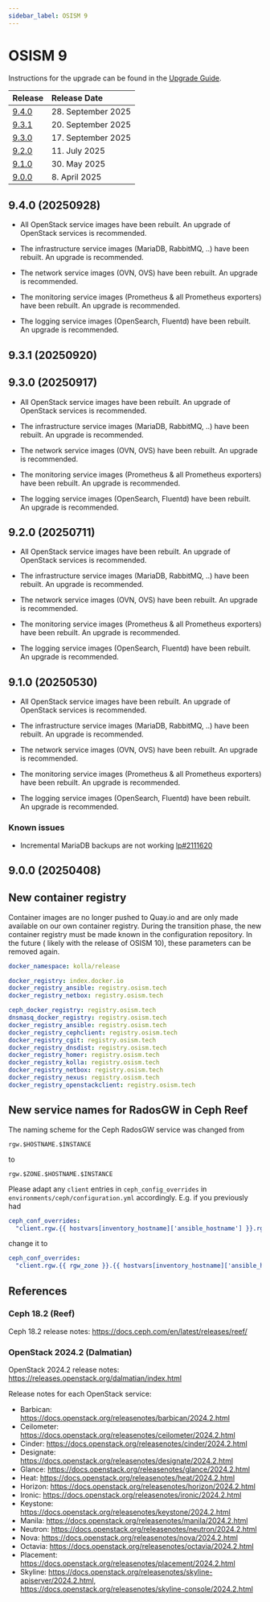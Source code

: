 ```yaml
---
sidebar_label: OSISM 9
---
```


# OSISM 9

Instructions for the upgrade can be found in the [Upgrade Guide](../guides/upgrade-guide/manager).

| Release                | Release Date       |
|:-----------------------|:-------------------|
| [9.4.0](#940-20250928) | 28. September 2025 |
| [9.3.1](#931-20250920) | 20. September 2025 |
| [9.3.0](#930-20250917) | 17. September 2025 |
| [9.2.0](#920-20250711) | 11. July 2025      |
| [9.1.0](#910-20250530) | 30. May 2025       |
| [9.0.0](#900-20250408) | 8. April 2025      |

## 9.4.0 (20250928)

* All OpenStack service images have been rebuilt. An upgrade of OpenStack services is recommended.

* The infrastructure service images (MariaDB, RabbitMQ, ..) have been rebuilt. An upgrade is recommended.

* The network service images (OVN, OVS) have been rebuilt. An upgrade is recommended.

* The monitoring service images (Prometheus & all Prometheus exporters) have been rebuilt. An upgrade is recommended.

* The logging service images (OpenSearch, Fluentd) have been rebuilt. An upgrade is recommended.

## 9.3.1 (20250920)

## 9.3.0 (20250917)

* All OpenStack service images have been rebuilt. An upgrade of OpenStack services is recommended.

* The infrastructure service images (MariaDB, RabbitMQ, ..) have been rebuilt. An upgrade is recommended.

* The network service images (OVN, OVS) have been rebuilt. An upgrade is recommended.

* The monitoring service images (Prometheus & all Prometheus exporters) have been rebuilt. An upgrade is recommended.

* The logging service images (OpenSearch, Fluentd) have been rebuilt. An upgrade is recommended.

## 9.2.0 (20250711)

* All OpenStack service images have been rebuilt. An upgrade of OpenStack services is recommended.

* The infrastructure service images (MariaDB, RabbitMQ, ..) have been rebuilt. An upgrade is recommended.

* The network service images (OVN, OVS) have been rebuilt. An upgrade is recommended.

* The monitoring service images (Prometheus & all Prometheus exporters) have been rebuilt. An upgrade is recommended.

* The logging service images (OpenSearch, Fluentd) have been rebuilt. An upgrade is recommended.

## 9.1.0 (20250530)

* All OpenStack service images have been rebuilt. An upgrade of OpenStack services is recommended.

* The infrastructure service images (MariaDB, RabbitMQ, ..) have been rebuilt. An upgrade is recommended.

* The network service images (OVN, OVS) have been rebuilt. An upgrade is recommended.

* The monitoring service images (Prometheus & all Prometheus exporters) have been rebuilt. An upgrade is recommended.

* The logging service images (OpenSearch, Fluentd) have been rebuilt. An upgrade is recommended.

### Known issues

* Incremental MariaDB backups are not working [lp#2111620](https://bugs.launchpad.net/kolla/+bug/2111620)

## 9.0.0 (20250408)

## New container registry

Container images are no longer pushed to Quay.io and are only made available on our own
container registry. During the transition phase, the new container registry must be made
known in the configuration repository. In the future ( likely with the release of OSISM 10),
these parameters can be removed again.

```yaml title="environments/kolla/configuration.yml"
docker_namespace: kolla/release
```

```yaml title="environments/manager/configuration.yml"
docker_registry: index.docker.io
docker_registry_ansible: registry.osism.tech
docker_registry_netbox: registry.osism.tech
```

```yaml title="inventory/group_vars/all/registries.yml"
ceph_docker_registry: registry.osism.tech
dnsmasq_docker_registry: registry.osism.tech
docker_registry_ansible: registry.osism.tech
docker_registry_cephclient: registry.osism.tech
docker_registry_cgit: registry.osism.tech
docker_registry_dnsdist: registry.osism.tech
docker_registry_homer: registry.osism.tech
docker_registry_kolla: registry.osism.tech
docker_registry_netbox: registry.osism.tech
docker_registry_nexus: registry.osism.tech
docker_registry_openstackclient: registry.osism.tech
```

## New service names for RadosGW in Ceph Reef

The naming scheme for the Ceph RadosGW service was changed from

```text
rgw.$HOSTNAME.$INSTANCE
```

to

```text
rgw.$ZONE.$HOSTNAME.$INSTANCE
```

Please adapt any `client` entries in `ceph_config_overrides` in `environments/ceph/configuration.yml` accordingly.
E.g. if you previously had

```yaml title="environments/ceph/configuration.yml"
ceph_conf_overrides:
  "client.rgw.{{ hostvars[inventory_hostname]['ansible_hostname'] }}.rgw0":
```

change it to

```yaml title="environments/ceph/configuration.yml"
ceph_conf_overrides:
  "client.rgw.{{ rgw_zone }}.{{ hostvars[inventory_hostname]['ansible_hostname'] }}.rgw0":
```

## References

### Ceph 18.2 (Reef)

Ceph 18.2 release notes: https://docs.ceph.com/en/latest/releases/reef/

### OpenStack 2024.2 (Dalmatian)

OpenStack 2024.2 release notes: https://releases.openstack.org/dalmatian/index.html

Release notes for each OpenStack service:

* Barbican: https://docs.openstack.org/releasenotes/barbican/2024.2.html
* Ceilometer: https://docs.openstack.org/releasenotes/ceilometer/2024.2.html
* Cinder: https://docs.openstack.org/releasenotes/cinder/2024.2.html
* Designate: https://docs.openstack.org/releasenotes/designate/2024.2.html
* Glance: https://docs.openstack.org/releasenotes/glance/2024.2.html
* Heat: https://docs.openstack.org/releasenotes/heat/2024.2.html
* Horizon: https://docs.openstack.org/releasenotes/horizon/2024.2.html
* Ironic: https://docs.openstack.org/releasenotes/ironic/2024.2.html
* Keystone: https://docs.openstack.org/releasenotes/keystone/2024.2.html
* Manila: https://docs.openstack.org/releasenotes/manila/2024.2.html
* Neutron: https://docs.openstack.org/releasenotes/neutron/2024.2.html
* Nova: https://docs.openstack.org/releasenotes/nova/2024.2.html
* Octavia: https://docs.openstack.org/releasenotes/octavia/2024.2.html
* Placement: https://docs.openstack.org/releasenotes/placement/2024.2.html
* Skyline: https://docs.openstack.org/releasenotes/skyline-apiserver/2024.2.html, https://docs.openstack.org/releasenotes/skyline-console/2024.2.html
